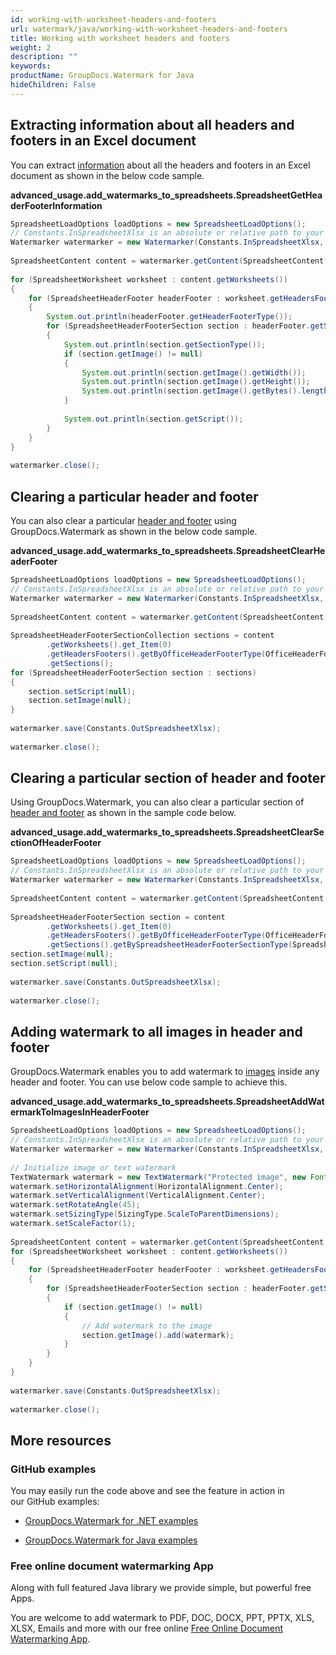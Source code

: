 ```yaml
---
id: working-with-worksheet-headers-and-footers
url: watermark/java/working-with-worksheet-headers-and-footers
title: Working with worksheet headers and footers
weight: 2
description: ""
keywords: 
productName: GroupDocs.Watermark for Java
hideChildren: False
---
```

## Extracting information about all headers and footers in an Excel document

You can extract [information](https://apireference.groupdocs.com/watermark/java/com.groupdocs.watermark.contents/SpreadsheetWorksheet#getHeadersFooters()) about all the headers and footers in an Excel document as shown in the below code sample.

**advanced\_usage.add\_watermarks\_to\_spreadsheets.SpreadsheetGetHeaderFooterInformation**

```java
SpreadsheetLoadOptions loadOptions = new SpreadsheetLoadOptions();                                               
// Constants.InSpreadsheetXlsx is an absolute or relative path to your document. Ex: "C:\\Docs\\spreadsheet.xlsx"
Watermarker watermarker = new Watermarker(Constants.InSpreadsheetXlsx, loadOptions);                             
                                                                                                                 
SpreadsheetContent content = watermarker.getContent(SpreadsheetContent.class);                                   
                                                                                                                 
for (SpreadsheetWorksheet worksheet : content.getWorksheets())                                                   
{                                                                                                                
    for (SpreadsheetHeaderFooter headerFooter : worksheet.getHeadersFooters())                                   
    {                                                                                                            
        System.out.println(headerFooter.getHeaderFooterType());                                                  
        for (SpreadsheetHeaderFooterSection section : headerFooter.getSections())                                
        {                                                                                                        
            System.out.println(section.getSectionType());                                                        
            if (section.getImage() != null)                                                                      
            {                                                                                                    
                System.out.println(section.getImage().getWidth());                                               
                System.out.println(section.getImage().getHeight());                                              
                System.out.println(section.getImage().getBytes().length);                                        
            }                                                                                                    
                                                                                                                 
            System.out.println(section.getScript());                                                             
        }                                                                                                        
    }                                                                                                            
}                                                                                                                
                                                                                                                 
watermarker.close();                                                                                             
```

## Clearing a particular header and footer

You can also clear a particular [header and footer](https://apireference.groupdocs.com/watermark/java/com.groupdocs.watermark.contents/SpreadsheetHeaderFooterSection) using GroupDocs.Watermark as shown in the below code sample.

**advanced\_usage.add\_watermarks\_to\_spreadsheets.SpreadsheetClearHeaderFooter**

```java
SpreadsheetLoadOptions loadOptions = new SpreadsheetLoadOptions();                                              
// Constants.InSpreadsheetXlsx is an absolute or relative path to your document. Ex: @"C:\Docs\spreadsheet.xlsx"
Watermarker watermarker = new Watermarker(Constants.InSpreadsheetXlsx, loadOptions);                            
                                                                                                                
SpreadsheetContent content = watermarker.getContent(SpreadsheetContent.class);                                  
                                                                                                                
SpreadsheetHeaderFooterSectionCollection sections = content                                                     
        .getWorksheets().get_Item(0)                                                                            
        .getHeadersFooters().getByOfficeHeaderFooterType(OfficeHeaderFooterType.HeaderPrimary)                  
        .getSections();                                                                                         
for (SpreadsheetHeaderFooterSection section : sections)                                                         
{                                                                                                               
    section.setScript(null);                                                                                    
    section.setImage(null);                                                                                     
}                                                                                                               
                                                                                                                
watermarker.save(Constants.OutSpreadsheetXlsx);                                                                 
                                                                                                                
watermarker.close();                                                                                            
```

## Clearing a particular section of header and footer

Using GroupDocs.Watermark, you can also clear a particular section of [header and footer](https://apireference.groupdocs.com/watermark/java/com.groupdocs.watermark.contents/SpreadsheetHeaderFooterSection) as shown in the sample code below.

**advanced\_usage.add\_watermarks\_to\_spreadsheets.SpreadsheetClearSectionOfHeaderFooter**

```java
SpreadsheetLoadOptions loadOptions = new SpreadsheetLoadOptions();                                               
// Constants.InSpreadsheetXlsx is an absolute or relative path to your document. Ex: "C:\\Docs\\spreadsheet.xlsx"
Watermarker watermarker = new Watermarker(Constants.InSpreadsheetXlsx, loadOptions);                             
                                                                                                                 
SpreadsheetContent content = watermarker.getContent(SpreadsheetContent.class);                                   
                                                                                                                 
SpreadsheetHeaderFooterSection section = content                                                                 
        .getWorksheets().get_Item(0)                                                                             
        .getHeadersFooters().getByOfficeHeaderFooterType(OfficeHeaderFooterType.HeaderEven)                      
        .getSections().getBySpreadsheetHeaderFooterSectionType(SpreadsheetHeaderFooterSectionType.Left);         
section.setImage(null);                                                                                          
section.setScript(null);                                                                                         
                                                                                                                 
watermarker.save(Constants.OutSpreadsheetXlsx);                                                                  
                                                                                                                 
watermarker.close();                                                                                             
```

## Adding watermark to all images in header and footer

GroupDocs.Watermark enables you to add watermark to [images](https://apireference.groupdocs.com/watermark/java/com.groupdocs.watermark.contents/SpreadsheetHeaderFooterSection#getImage()) inside any header and footer. You can use below code sample to achieve this.

**advanced\_usage.add\_watermarks\_to\_spreadsheets.SpreadsheetAddWatermarkToImagesInHeaderFooter**

```java
SpreadsheetLoadOptions loadOptions = new SpreadsheetLoadOptions();                                               
// Constants.InSpreadsheetXlsx is an absolute or relative path to your document. Ex: "C:\\Docs\\spreadsheet.xlsx"
Watermarker watermarker = new Watermarker(Constants.InSpreadsheetXlsx, loadOptions);                             
                                                                                                                 
// Initialize image or text watermark                                                                            
TextWatermark watermark = new TextWatermark("Protected image", new Font("Arial", 8));                            
watermark.setHorizontalAlignment(HorizontalAlignment.Center);                                                    
watermark.setVerticalAlignment(VerticalAlignment.Center);                                                        
watermark.setRotateAngle(45);                                                                                    
watermark.setSizingType(SizingType.ScaleToParentDimensions);                                                     
watermark.setScaleFactor(1);                                                                                     
                                                                                                                 
SpreadsheetContent content = watermarker.getContent(SpreadsheetContent.class);                                   
for (SpreadsheetWorksheet worksheet : content.getWorksheets())                                                   
{                                                                                                                
    for (SpreadsheetHeaderFooter headerFooter : worksheet.getHeadersFooters())                                   
    {                                                                                                            
        for (SpreadsheetHeaderFooterSection section : headerFooter.getSections())                                
        {                                                                                                        
            if (section.getImage() != null)                                                                      
            {                                                                                                    
                // Add watermark to the image                                                                    
                section.getImage().add(watermark);                                                               
            }                                                                                                    
        }                                                                                                        
    }                                                                                                            
}                                                                                                                
                                                                                                                 
watermarker.save(Constants.OutSpreadsheetXlsx);                                                                  
                                                                                                                 
watermarker.close();                                                                                             
```

## More resources

### GitHub examples

You may easily run the code above and see the feature in action in our GitHub examples:

*   [GroupDocs.Watermark for .NET examples](https://github.com/groupdocs-watermark/GroupDocs.Watermark-for-.NET)
    
*   [GroupDocs.Watermark for Java examples](https://github.com/groupdocs-watermark/GroupDocs.Watermark-for-Java)
    

### Free online document watermarking App

Along with full featured Java library we provide simple, but powerful free Apps.

You are welcome to add watermark to PDF, DOC, DOCX, PPT, PPTX, XLS, XLSX, Emails and more with our free online [Free Online Document Watermarking App](https://products.groupdocs.app/watermark).
